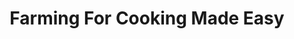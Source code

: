 ---
layout: post
title: Farming For Cooking Made Easy
published: true
type: video
tags: farming
image: /files/thumbnails/farmcook.webp
excerpt: Finally, a full farming for cooking guide
post-date: 2023-09-23
upddated-date: 2023-09-23
direct-link: https://www.youtube.com/watch?v=hlaUrco0pMo
---